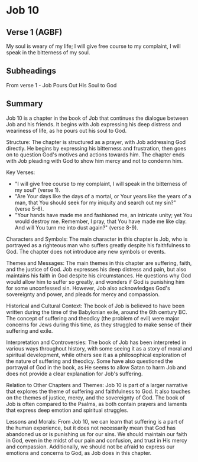 # Job 10

## Verse 1 (AGBF)

My soul is weary of my life; I will give free course to my complaint, I will speak in the bitterness of my soul.

## Subheadings

From verse 1 - Job Pours Out His Soul to God

## Summary

Job 10 is a chapter in the book of Job that continues the dialogue between Job and his friends. It begins with Job expressing his deep distress and weariness of life, as he pours out his soul to God.

Structure:
The chapter is structured as a prayer, with Job addressing God directly. He begins by expressing his bitterness and frustration, then goes on to question God's motives and actions towards him. The chapter ends with Job pleading with God to show him mercy and not to condemn him.

Key Verses:
- "I will give free course to my complaint, I will speak in the bitterness of my soul" (verse 1).
- "Are Your days like the days of a mortal, or Your years like the years of a man, that You should seek for my iniquity and search out my sin?" (verse 5-6).
- "Your hands have made me and fashioned me, an intricate unity; yet You would destroy me. Remember, I pray, that You have made me like clay. And will You turn me into dust again?" (verse 8-9).

Characters and Symbols:
The main character in this chapter is Job, who is portrayed as a righteous man who suffers greatly despite his faithfulness to God. The chapter does not introduce any new symbols or events.

Themes and Messages:
The main themes in this chapter are suffering, faith, and the justice of God. Job expresses his deep distress and pain, but also maintains his faith in God despite his circumstances. He questions why God would allow him to suffer so greatly, and wonders if God is punishing him for some unconfessed sin. However, Job also acknowledges God's sovereignty and power, and pleads for mercy and compassion.

Historical and Cultural Context:
The book of Job is believed to have been written during the time of the Babylonian exile, around the 6th century BC. The concept of suffering and theodicy (the problem of evil) were major concerns for Jews during this time, as they struggled to make sense of their suffering and exile.

Interpretation and Controversies:
The book of Job has been interpreted in various ways throughout history, with some seeing it as a story of moral and spiritual development, while others see it as a philosophical exploration of the nature of suffering and theodicy. Some have also questioned the portrayal of God in the book, as He seems to allow Satan to harm Job and does not provide a clear explanation for Job's suffering.

Relation to Other Chapters and Themes:
Job 10 is part of a larger narrative that explores the theme of suffering and faithfulness to God. It also touches on the themes of justice, mercy, and the sovereignty of God. The book of Job is often compared to the Psalms, as both contain prayers and laments that express deep emotion and spiritual struggles.

Lessons and Morals:
From Job 10, we can learn that suffering is a part of the human experience, but it does not necessarily mean that God has abandoned us or is punishing us for our sins. We should maintain our faith in God, even in the midst of our pain and confusion, and trust in His mercy and compassion. Additionally, we should not be afraid to express our emotions and concerns to God, as Job does in this chapter.